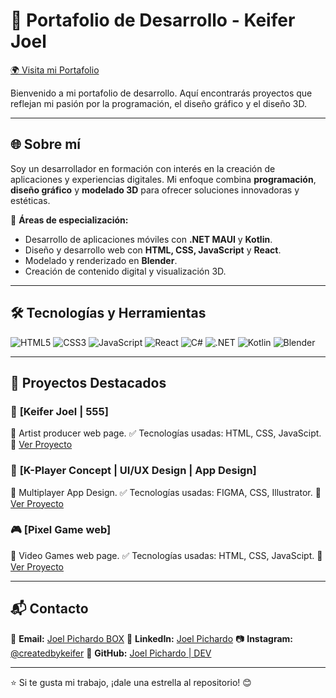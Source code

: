 # 🚀 Portafolio de Desarrollo - Keifer Joel


<a href="https://keiferjoel.github.io/Joel-Pichardo-Portfolio/" target="_blank">🌍 Visita mi Portafolio</a>


Bienvenido a mi portafolio de desarrollo. Aquí encontrarás proyectos que reflejan mi pasión por la programación, el diseño gráfico y el diseño 3D.



---

## 🌐 Sobre mí
Soy un desarrollador en formación con interés en la creación de aplicaciones y experiencias digitales. Mi enfoque combina **programación**, **diseño gráfico** y **modelado 3D** para ofrecer soluciones innovadoras y estéticas.

📌 **Áreas de especialización:**
- Desarrollo de aplicaciones móviles con **.NET MAUI** y **Kotlin**.
- Diseño y desarrollo web con **HTML, CSS, JavaScript** y **React**.
- Modelado y renderizado en **Blender**.
- Creación de contenido digital y visualización 3D.

---

## 🛠 Tecnologías y Herramientas

![HTML5](https://img.shields.io/badge/HTML5-%23E34F26.svg?style=for-the-badge&logo=html5&logoColor=white)
![CSS3](https://img.shields.io/badge/CSS3-%231572B6.svg?style=for-the-badge&logo=css3&logoColor=white)
![JavaScript](https://img.shields.io/badge/JavaScript-%23F7DF1E.svg?style=for-the-badge&logo=javascript&logoColor=black)
![React](https://img.shields.io/badge/React-%2361DAFB.svg?style=for-the-badge&logo=react&logoColor=black)
![C#](https://img.shields.io/badge/C%23-%23239120.svg?style=for-the-badge&logo=c-sharp&logoColor=white)
![.NET](https://img.shields.io/badge/.NET-%235C2D91.svg?style=for-the-badge&logo=dotnet&logoColor=white)
![Kotlin](https://img.shields.io/badge/Kotlin-%230095D5.svg?style=for-the-badge&logo=kotlin&logoColor=white)
![Blender](https://img.shields.io/badge/Blender-%23F5792A.svg?style=for-the-badge&logo=blender&logoColor=white)

---

## 📂 Proyectos Destacados

### 🎨 **[Keifer Joel | 555]**
📌 Artist producer web page.
✅ Tecnologías usadas: HTML, CSS, JavaScipt.
🔗 [Ver Proyecto](https://keiferjoel.wuaze.com/?i=1)

### 📱 **[K-Player Concept | UI/UX Design | App Design]**
📌 Multiplayer App Design.
✅ Tecnologías usadas: FIGMA, CSS, Illustrator.
🔗 [Ver Proyecto](https://www.behance.net/gallery/216372631/K-Player-Concept-UIUX-Design-App-Design)

### 🎮 **[Pixel Game web]**
📌 Video Games web page.
✅ Tecnologías usadas: HTML, CSS, JavaScipt.
🔗 [Ver Proyecto](https://github.com/KeiferJoel/Pixel_Game_Web)


---

## 📬 Contacto
📧 **Email:** [Joel Pichardo BOX](joelalbertopichardoalayon@gmail.com)
🔗 **LinkedIn:** [Joel Pichardo](https://www.linkedin.com/in/joel-pichardo/)
📷 **Instagram:** [@createdbykeifer](https://instagram.com/createdbykeifer)
🐙 **GitHub:** [Joel Pichardo | DEV](https://github.com/KeiferJoel)

---

⭐ Si te gusta mi trabajo, ¡dale una estrella al repositorio! 😊
